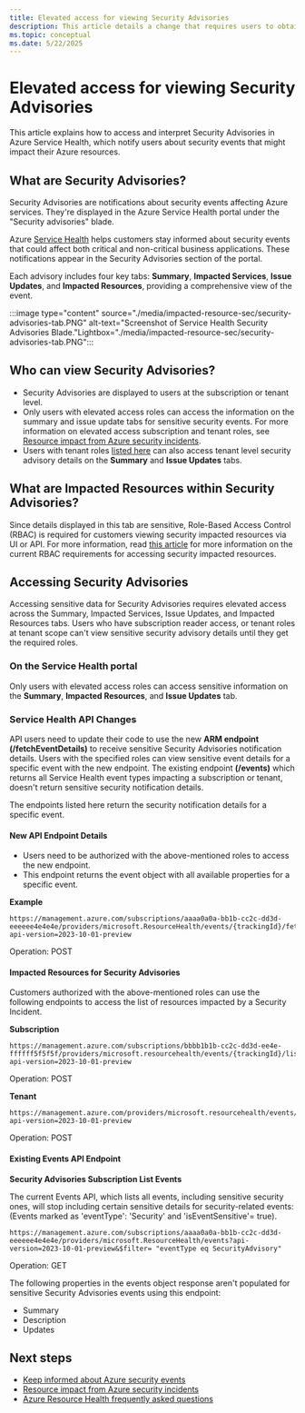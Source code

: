 ```yaml
---
title: Elevated access for viewing Security Advisories
description: This article details a change that requires users to obtain elevated access roles in order to view Security Advisory details
ms.topic: conceptual
ms.date: 5/22/2025
---
```


# Elevated access for viewing Security Advisories


This article explains how to access and interpret Security Advisories in Azure Service Health, which notify users about security events that might impact their Azure resources.

## What are Security Advisories?

Security Advisories are notifications about security events affecting Azure services. They're displayed in the Azure Service Health portal under the "Security advisories" blade.

Azure [Service Health](service-health-overview.md) helps customers stay informed about security events that could affect both critical and non-critical business applications. These notifications appear in the Security Advisories section of the portal.

Each advisory includes four key tabs: **Summary**, **Impacted Services**, **Issue Updates**, and **Impacted Resources**, providing a comprehensive view of the event.


:::image type="content" source="./media/impacted-resource-sec/security-advisories-tab.PNG" alt-text="Screenshot of Service Health Security Advisories Blade."Lightbox="./media/impacted-resource-sec/security-advisories-tab.PNG":::

## Who can view Security Advisories?

- Security Advisories are displayed to users at the subscription or tenant level.
- Only users with elevated access roles can access the information on the summary and issue update tabs for sensitive security events. For more information on elevated access subscription and tenant roles, see [Resource impact from Azure security incidents](impacted-resources-security.md).
- Users with tenant roles [listed here](admin-access-reference.md) can also access tenant level security advisory details on the **Summary** and **Issue Updates** tabs.



## What are Impacted Resources within Security Advisories?

Since details displayed in this tab are sensitive, Role-Based Access Control (RBAC) is required for customers viewing security impacted resources via UI or API. For more information, read [this article](impacted-resources-security.md) for more information on the current RBAC requirements for accessing security impacted resources.


## Accessing Security Advisories

Accessing sensitive data for Security Advisories requires elevated access across the Summary, Impacted Services, Issue Updates, and Impacted Resources tabs. Users who have subscription reader access, or tenant roles at tenant scope can't view sensitive security advisory details until they get the required roles.

### On the Service Health portal

Only users with elevated access roles can access sensitive information on the **Summary**, **Impacted Resources**, and **Issue Updates** tab.

### Service Health API Changes

API users need to update their code to use the new **ARM endpoint (/fetchEventDetails)** to receive sensitive Security Advisories notification details. Users with the specified roles can view sensitive event details for a specific event with the new endpoint. The existing endpoint **(/events)** which returns all Service Health event types impacting a subscription or tenant, doesn't return sensitive security notification details. <!--This update will be made to API version 2023-10-01-preview and future versions.-->

The <!--new and existing--> endpoints listed here <!--will--> return the security notification details for a specific event.

#### New API Endpoint Details

- Users need to be authorized with the above-mentioned roles to access the new endpoint.
- This endpoint returns the event object with all available properties for a specific event. 

<!--- Available since API version 2022-10-01-->


**Example**

```HTTP
https://management.azure.com/subscriptions/aaaa0a0a-bb1b-cc2c-dd3d-eeeeee4e4e4e/providers/microsoft.ResourceHealth/events/{trackingId}/fetchEventDetails?api-version=2023-10-01-preview 
```
Operation: POST

#### Impacted Resources for Security Advisories

Customers authorized with the above-mentioned roles can use the following endpoints to access the list of resources impacted by a Security Incident.
<!--- Available since API version 2022-05-01-->

 
**Subscription**

```HTTP
https://management.azure.com/subscriptions/bbbb1b1b-cc2c-dd3d-ee4e-ffffff5f5f5f/providers/microsoft.resourcehealth/events/{trackingId}/listSecurityAdvisoryImpactedResources?api-version=2023-10-01-preview 
```
Operation: POST

**Tenant**

```HTTP
https://management.azure.com/providers/microsoft.resourcehealth/events/{trackingId}/listSecurityAdvisoryImpactedResources?api-version=2023-10-01-preview
```
Operation: POST

#### Existing Events API Endpoint

**Security Advisories Subscription List Events** 

The current Events API, which lists all events, including sensitive security ones, will stop including certain sensitive details for security-related events:<br> (Events marked as 'eventType': 'Security' and 'isEventSensitive'= true).
<!--With API version 2023-10-01-preview (and future API versions), The existing Events API endpoint which returns the list of events (including sensitive security events with property 'eventType' : `Security` and property 'isEventSensitive' = true) will be restricted to not pass sensitive properties listed below for security events.-->

```HTTP
https://management.azure.com/subscriptions/aaaa0a0a-bb1b-cc2c-dd3d-eeeeee4e4e4e/providers/microsoft.ResourceHealth/events?api-version=2023-10-01-preview&$filter= "eventType eq SecurityAdvisory"
```
Operation: GET

The following properties in the events object response aren't populated for sensitive Security Advisories events using this endpoint:

* Summary
* Description
* Updates


## Next steps

* [Keep informed about Azure security events](stay-informed-security.md)
* [Resource impact from Azure security incidents](impacted-resources-security.md)
* [Azure Resource Health frequently asked questions](resource-health-faq.yml)

